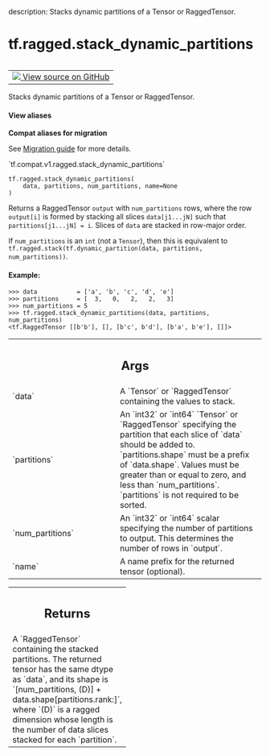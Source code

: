 description: Stacks dynamic partitions of a Tensor or RaggedTensor.

<div itemscope itemtype="http://developers.google.com/ReferenceObject">
<meta itemprop="name" content="tf.ragged.stack_dynamic_partitions" />
<meta itemprop="path" content="Stable" />
</div>

# tf.ragged.stack_dynamic_partitions

<!-- Insert buttons and diff -->

<table class="tfo-notebook-buttons tfo-api nocontent" align="left">
<td>
  <a target="_blank" href="https://github.com/tensorflow/tensorflow/blob/r2.3/tensorflow/python/ops/ragged/ragged_array_ops.py#L542-L642">
    <img src="https://www.tensorflow.org/images/GitHub-Mark-32px.png" />
    View source on GitHub
  </a>
</td>
</table>



Stacks dynamic partitions of a Tensor or RaggedTensor.

<section class="expandable">
  <h4 class="showalways">View aliases</h4>
  <p>
<b>Compat aliases for migration</b>
<p>See
<a href="https://www.tensorflow.org/guide/migrate">Migration guide</a> for
more details.</p>
<p>`tf.compat.v1.ragged.stack_dynamic_partitions`</p>
</p>
</section>

<pre class="devsite-click-to-copy prettyprint lang-py tfo-signature-link">
<code>tf.ragged.stack_dynamic_partitions(
    data, partitions, num_partitions, name=None
)
</code></pre>



<!-- Placeholder for "Used in" -->

Returns a RaggedTensor `output` with `num_partitions` rows, where the row
`output[i]` is formed by stacking all slices `data[j1...jN]` such that
`partitions[j1...jN] = i`.  Slices of `data` are stacked in row-major
order.

If `num_partitions` is an `int` (not a `Tensor`), then this is equivalent to
`tf.ragged.stack(tf.dynamic_partition(data, partitions, num_partitions))`.

#### Example:

```
>>> data           = ['a', 'b', 'c', 'd', 'e']
>>> partitions     = [  3,   0,   2,   2,   3]
>>> num_partitions = 5
>>> tf.ragged.stack_dynamic_partitions(data, partitions, num_partitions)
<tf.RaggedTensor [[b'b'], [], [b'c', b'd'], [b'a', b'e'], []]>
```

<!-- Tabular view -->
 <table class="responsive fixed orange">
<colgroup><col width="214px"><col></colgroup>
<tr><th colspan="2"><h2 class="add-link">Args</h2></th></tr>

<tr>
<td>
`data`
</td>
<td>
A `Tensor` or `RaggedTensor` containing the values to stack.
</td>
</tr><tr>
<td>
`partitions`
</td>
<td>
An `int32` or `int64` `Tensor` or `RaggedTensor` specifying the
partition that each slice of `data` should be added to. `partitions.shape`
must be a prefix of `data.shape`.  Values must be greater than or equal to
zero, and less than `num_partitions`. `partitions` is not required to be
sorted.
</td>
</tr><tr>
<td>
`num_partitions`
</td>
<td>
An `int32` or `int64` scalar specifying the number of
partitions to output.  This determines the number of rows in `output`.
</td>
</tr><tr>
<td>
`name`
</td>
<td>
A name prefix for the returned tensor (optional).
</td>
</tr>
</table>



<!-- Tabular view -->
 <table class="responsive fixed orange">
<colgroup><col width="214px"><col></colgroup>
<tr><th colspan="2"><h2 class="add-link">Returns</h2></th></tr>
<tr class="alt">
<td colspan="2">
A `RaggedTensor` containing the stacked partitions.  The returned tensor
has the same dtype as `data`, and its shape is
`[num_partitions, (D)] + data.shape[partitions.rank:]`, where `(D)` is a
ragged dimension whose length is the number of data slices stacked for
each `partition`.
</td>
</tr>

</table>

